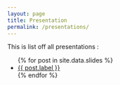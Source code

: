```yaml
---
layout: page
title: Presentation
permalink: /presentations/
---
```


This is list off all presentations :

<ul>
  {% for post in site.data.slides %}
  <li><a href="{{ post.href }}" target="_blank">{{ post.label }}</a></li>
  {% endfor %}
</ul>